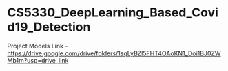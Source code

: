 # CS5330_DeepLearning_Based_Covid19_Detection

Project Models Link - https://drive.google.com/drive/folders/1sqLyBZl5FHT4OAoKN1_Doi1BJ0ZWMb1m?usp=drive_link
